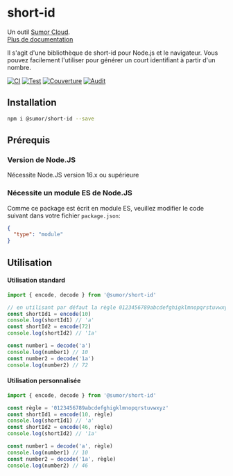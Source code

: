 # short-id

Un outil [Sumor Cloud](https://sumor.cloud).  
[Plus de documentation](https://sumor.cloud/short-id)

Il s'agit d'une bibliothèque de short-id pour Node.js et le navigateur.
Vous pouvez facilement l'utiliser pour générer un court identifiant à partir d'un nombre.

[![CI](https://github.com/sumor-cloud/short-id/actions/workflows/ci.yml/badge.svg)](https://github.com/sumor-cloud/short-id/actions/workflows/ci.yml)
[![Test](https://github.com/sumor-cloud/short-id/actions/workflows/ut.yml/badge.svg)](https://github.com/sumor-cloud/short-id/actions/workflows/ut.yml)
[![Couverture](https://github.com/sumor-cloud/short-id/actions/workflows/coverage.yml/badge.svg)](https://github.com/sumor-cloud/short-id/actions/workflows/coverage.yml)
[![Audit](https://github.com/sumor-cloud/short-id/actions/workflows/audit.yml/badge.svg)](https://github.com/sumor-cloud/short-id/actions/workflows/audit.yml)

## Installation

```bash
npm i @sumor/short-id --save
```

## Prérequis

### Version de Node.JS

Nécessite Node.JS version 16.x ou supérieure

### Nécessite un module ES de Node.JS

Comme ce package est écrit en module ES,
veuillez modifier le code suivant dans votre fichier `package.json`:

```json
{
  "type": "module"
}
```

## Utilisation

#### Utilisation standard

```js
import { encode, decode } from '@sumor/short-id'

// en utilisant par défaut la règle 0123456789abcdefghigklmnopqrstuvwxyzABCDEFGHIGKLMNOPQRSTUVWXYZ
const shortId1 = encode(10)
console.log(shortId1) // 'a'
const shortId2 = encode(72)
console.log(shortId2) // '1a'

const number1 = decode('a')
console.log(number1) // 10
const number2 = decode('1a')
console.log(number2) // 72
```

#### Utilisation personnalisée

```js
import { encode, decode } from '@sumor/short-id'

const règle = '0123456789abcdefghigklmnopqrstuvwxyz'
const shortId1 = encode(10, règle)
console.log(shortId1) // 'a'
const shortId2 = encode(46, règle)
console.log(shortId2) // '1a'

const number1 = decode('a', règle)
console.log(number1) // 10
const number2 = decode('1a', règle)
console.log(number2) // 46
```
